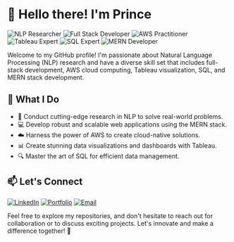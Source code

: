 # 👋 Hello there! I'm Prince

![NLP Researcher](https://img.shields.io/badge/NLP%20Researcher-Expert-brightgreen)
![Full Stack Developer](https://img.shields.io/badge/Full%20Stack%20Developer-Proficient-blue)
![AWS Practitioner](https://img.shields.io/badge/AWS%20Practitioner-Certified-orange)
![Tableau Expert](https://img.shields.io/badge/Tableau%20Expert-Advanced-purple)
![SQL Expert](https://img.shields.io/badge/SQL%20Expert-Advanced-red)
![MERN Developer](https://img.shields.io/badge/MERN%20Developer-Proficient-yellow)

Welcome to my GitHub profile! I'm passionate about Natural Language Processing (NLP) research and have a diverse skill set that includes full-stack development, AWS cloud computing, Tableau visualization, SQL, and MERN stack development.

## 💼 What I Do

- 🔬 Conduct cutting-edge research in NLP to solve real-world problems.
- 💻 Develop robust and scalable web applications using the MERN stack.
- ☁️ Harness the power of AWS to create cloud-native solutions.
- 📊 Create stunning data visualizations and dashboards with Tableau.
- 🔍 Master the art of SQL for efficient data management.

## 📫 Let's Connect

[![LinkedIn](https://img.shields.io/badge/LinkedIn-Connect%20on%20LinkedIn-blue)](https://linkedin.com/in/r-i-prince)
[![Portfolio](https://img.shields.io/badge/Portfolio-Visit%20My%20Portfolio-yellow)](https://sites.google.com/view/mdprinceportfolio?usp=sharing)
[![Email](https://img.shields.io/badge/Email-Contact%20Me-red)](mailto:rakibulislamprince10@gmail.com)

Feel free to explore my repositories, and don't hesitate to reach out for collaboration or to discuss exciting projects. Let's innovate and make a difference together! 🌟

